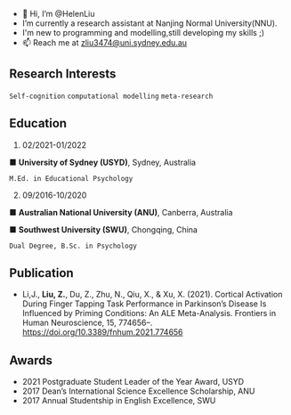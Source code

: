- 👋 Hi, I’m @HelenLiu
- I’m currently a research assistant at Nanjing Normal University(NNU).
- I'm new to programming and modelling,still developing my skills ;)
- 📫 Reach me at zliu3474@uni.sydney.edu.au 

Research Interests 
--
`Self-cognition` `computational modelling` 
`meta-research`

Education 
-- 
1. 02/2021-01/2022

■	__University of Sydney (USYD)__, Sydney, Australia  

	M.Ed. in Educational Psychology

2. 09/2016-10/2020

■	__Australian National University (ANU)__, Canberra, Australia 

■	__Southwest University (SWU)__, Chongqing, China   

	Dual Degree, B.Sc. in Psychology  
	
Publication 
--

-  Li,J., __Liu, Z.__, Du, Z., Zhu, N., Qiu, X., & Xu, X. (2021). Cortical Activation During Finger Tapping Task Performance in Parkinson’s Disease Is Influenced by Priming Conditions: An ALE Meta-Analysis. Frontiers in Human Neuroscience, 15, 774656–. https://doi.org/10.3389/fnhum.2021.774656

Awards 
--

- 2021 Postgraduate Student Leader of the Year Award, USYD
- 2017 Dean’s International Science Excellence Scholarship, ANU
- 2017 Annual Studentship in English Excellence, SWU
<!---
HelenLiu0609/HelenLiu0609 is a ✨ special ✨ repository because its `README.md` (this file) appears on your GitHub profile.
You can click the Preview link to take a look at your changes.
--->
